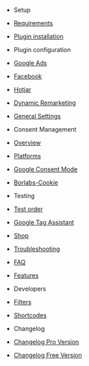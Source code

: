 

<!-- docs/_sidebar.md -->

<!-- - [About](README.md) -->

- Setup
 - [Requirements](requirements.md)
 - [Plugin installation](plugin-installation.md)


- Plugin configuration
 - [Google Ads](pixels/google-ads.md)
 - [Facebook](pixels/facebook.md)
 - [Hotjar](pixels/hotjar.md)
 - [Dynamic Remarketing](dynamic-remarketing.md)
 - [General Settings](general.md)


 - Consent Management
  - [Overview](consent-mgmt/overview.md)
  - [Platforms](consent-mgmt/platforms.md)
  - [Google Consent Mode](consent-mgmt/google-consent-mode.md)
  - [Borlabs-Cookie](consent-mgmt/borlabs-cookie.md)


- Testing
 - [Test order](test-order.md)
 - [Google Tag Assistant](google-tag-assistant.md)


- [Shop](shop.md)

- [Troubleshooting](troubleshooting.md)

- [FAQ](faq.md)

- [Features](features.md)


- Developers 
 - [Filters](filters.md)
 - [Shortcodes](shortcodes.md)


- Changelog
 - [Changelog Pro Version](changelog-pro.md)
 - [Changelog Free Version](changelog-free.md)

<!-- - [Script Blockers](script-blockers.md) -->
<!-- - [Pro features](pro-features.md) -->